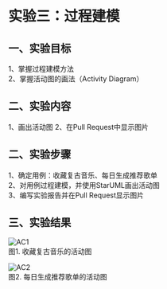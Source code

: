 # 实验三：过程建模

## 一、实验目标

1、掌握过程建模方法  
2、掌握活动图的画法（Activity Diagram）

## 二、实验内容

1、画出活动图
2、在Pull Request中显示图片

## 二、实验步骤

1、确定用例：收藏复古音乐、每日生成推荐歌单  
2、对用例过程建模，并使用StarUML画出活动图  
3、编写实验报告并在Pull Request显示图片   

## 三、实验结果
  
![AC1](./1714080902121/lab3-AC1.jpg)  
图1. 收藏复古音乐的活动图

![AC2](./1714080902121/lab3-AC1.jpg)  
图2. 每日生成推荐歌单的活动图 
